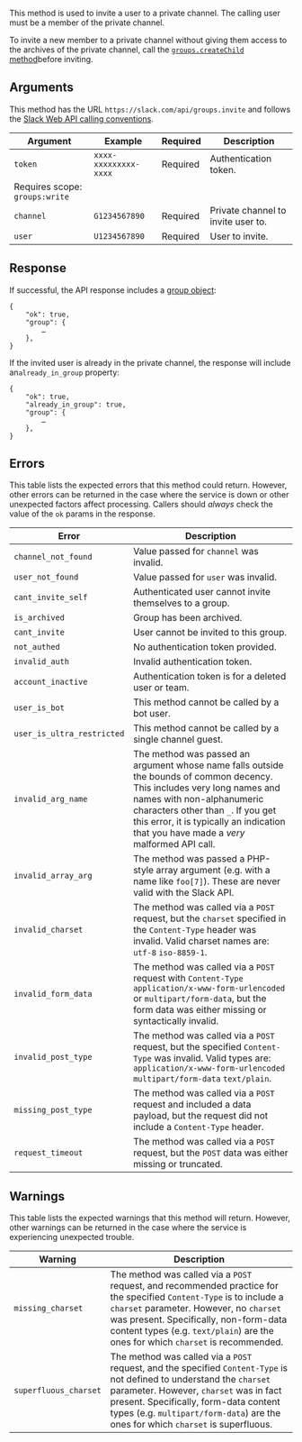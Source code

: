 This method is used to invite a user to a private channel. The calling user must be a member of the private channel.

To invite a new member to a private channel without giving them access to the archives of the private channel, call the [`groups.createChild` method](/methods/groups.createChild)before inviting.

## Arguments

This method has the URL `https://slack.com/api/groups.invite` and follows the [Slack Web API calling conventions](/web#basics).

| Argument | Example | Required | Description |
| --- | --- | --- | --- |
| `token` | `xxxx-xxxxxxxxx-xxxx` | Required | Authentication token.  
Requires scope: `groups:write` |
| `channel` | `G1234567890` | Required | Private channel to invite user to. |
| `user` | `U1234567890` | Required | User to invite. |

## Response

If successful, the API response includes a [group object](/types/group):

```
{
    "ok": true,
    "group": {
        …
    },
}
```

If the invited user is already in the private channel, the response will include an`already_in_group` property:

```
{
    "ok": true,
    "already_in_group": true,
    "group": {
        …
    },
}
```

## Errors

This table lists the expected errors that this method could return. However, other errors can be returned in the case where the service is down or other unexpected factors affect processing. Callers should _always_ check the value of the `ok` params in the response.

| Error | Description |
| --- | --- |
| `channel_not_found` | Value passed for `channel` was invalid. |
| `user_not_found` | Value passed for `user` was invalid. |
| `cant_invite_self` | Authenticated user cannot invite themselves to a group. |
| `is_archived` | Group has been archived. |
| `cant_invite` | User cannot be invited to this group. |
| `not_authed` | No authentication token provided. |
| `invalid_auth` | Invalid authentication token. |
| `account_inactive` | Authentication token is for a deleted user or team. |
| `user_is_bot` | This method cannot be called by a bot user. |
| `user_is_ultra_restricted` | This method cannot be called by a single channel guest. |
| `invalid_arg_name` | The method was passed an argument whose name falls outside the bounds of common decency. This includes very long names and names with non-alphanumeric characters other than `_`. If you get this error, it is typically an indication that you have made a _very_ malformed API call. |
| `invalid_array_arg` | The method was passed a PHP-style array argument (e.g. with a name like `foo[7]`). These are never valid with the Slack API. |
| `invalid_charset` | The method was called via a `POST` request, but the `charset` specified in the `Content-Type` header was invalid. Valid charset names are: `utf-8` `iso-8859-1`. |
| `invalid_form_data` | The method was called via a `POST` request with `Content-Type` `application/x-www-form-urlencoded` or `multipart/form-data`, but the form data was either missing or syntactically invalid. |
| `invalid_post_type` | The method was called via a `POST` request, but the specified `Content-Type` was invalid. Valid types are: `application/x-www-form-urlencoded` `multipart/form-data` `text/plain`. |
| `missing_post_type` | The method was called via a `POST` request and included a data payload, but the request did not include a `Content-Type` header. |
| `request_timeout` | The method was called via a `POST` request, but the `POST` data was either missing or truncated. |

## Warnings

This table lists the expected warnings that this method will return. However, other warnings can be returned in the case where the service is experiencing unexpected trouble.

| Warning | Description |
| --- | --- |
| `missing_charset` | The method was called via a `POST` request, and recommended practice for the specified `Content-Type` is to include a `charset` parameter. However, no `charset` was present. Specifically, non-form-data content types (e.g. `text/plain`) are the ones for which `charset` is recommended. |
| `superfluous_charset` | The method was called via a `POST` request, and the specified `Content-Type` is not defined to understand the `charset` parameter. However, `charset` was in fact present. Specifically, form-data content types (e.g. `multipart/form-data`) are the ones for which `charset` is superfluous. |

